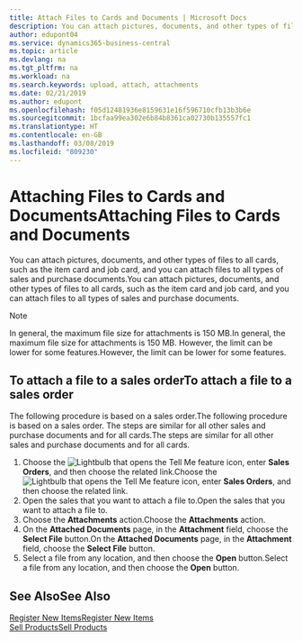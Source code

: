 ```yaml
---
title: Attach Files to Cards and Documents | Microsoft Docs
description: You can attach pictures, documents, and other types of files to all cards and all types of sales and purchase documents.
author: edupont04
ms.service: dynamics365-business-central
ms.topic: article
ms.devlang: na
ms.tgt_pltfrm: na
ms.workload: na
ms.search.keywords: upload, attach, attachments
ms.date: 02/21/2019
ms.author: edupont
ms.openlocfilehash: f05d12481936e8159631e16f596710cfb13b3b6e
ms.sourcegitcommit: 1bcfaa99ea302e6b84b8361ca02730b135557fc1
ms.translationtype: HT
ms.contentlocale: en-GB
ms.lasthandoff: 03/08/2019
ms.locfileid: "809230"
---
```

# <a name="attaching-files-to-cards-and-documents"></a><span data-ttu-id="0af80-103">Attaching Files to Cards and Documents</span><span class="sxs-lookup"><span data-stu-id="0af80-103">Attaching Files to Cards and Documents</span></span>
<span data-ttu-id="0af80-104">You can attach pictures, documents, and other types of files to all cards, such as the item card and job card, and you can attach files to all types of sales and purchase documents.</span><span class="sxs-lookup"><span data-stu-id="0af80-104">You can attach pictures, documents, and other types of files to all cards, such as the item card and job card, and you can attach files to all types of sales and purchase documents.</span></span>

> [!Note]
> <span data-ttu-id="0af80-105">In general, the maximum file size for attachments is 150 MB.</span><span class="sxs-lookup"><span data-stu-id="0af80-105">In general, the maximum file size for attachments is 150 MB.</span></span> <span data-ttu-id="0af80-106">However, the limit can be lower for some features.</span><span class="sxs-lookup"><span data-stu-id="0af80-106">However, the limit can be lower for some features.</span></span> 

## <a name="to-attach-a-file-to-a-sales-order"></a><span data-ttu-id="0af80-107">To attach a file to a sales order</span><span class="sxs-lookup"><span data-stu-id="0af80-107">To attach a file to a sales order</span></span>
<span data-ttu-id="0af80-108">The following procedure is based on a sales order.</span><span class="sxs-lookup"><span data-stu-id="0af80-108">The following procedure is based on a sales order.</span></span> <span data-ttu-id="0af80-109">The steps are similar for all other sales and purchase documents and for all cards.</span><span class="sxs-lookup"><span data-stu-id="0af80-109">The steps are similar for all other sales and purchase documents and for all cards.</span></span>

1. <span data-ttu-id="0af80-110">Choose the ![Lightbulb that opens the Tell Me feature](media/ui-search/search_small.png "Tell me what you want to do") icon, enter **Sales Orders**, and then choose the related link.</span><span class="sxs-lookup"><span data-stu-id="0af80-110">Choose the ![Lightbulb that opens the Tell Me feature](media/ui-search/search_small.png "Tell me what you want to do") icon, enter **Sales Orders**, and then choose the related link.</span></span>
2. <span data-ttu-id="0af80-111">Open the sales that you want to attach a file to.</span><span class="sxs-lookup"><span data-stu-id="0af80-111">Open the sales that you want to attach a file to.</span></span>
3. <span data-ttu-id="0af80-112">Choose the **Attachments** action.</span><span class="sxs-lookup"><span data-stu-id="0af80-112">Choose the **Attachments** action.</span></span>
4. <span data-ttu-id="0af80-113">On the **Attached Documents** page, in the **Attachment** field, choose the **Select File** button.</span><span class="sxs-lookup"><span data-stu-id="0af80-113">On the **Attached Documents** page, in the **Attachment** field, choose the **Select File** button.</span></span>
5. <span data-ttu-id="0af80-114">Select a file from any location, and then choose the **Open** button.</span><span class="sxs-lookup"><span data-stu-id="0af80-114">Select a file from any location, and then choose the **Open** button.</span></span>

## <a name="see-also"></a><span data-ttu-id="0af80-115">See Also</span><span class="sxs-lookup"><span data-stu-id="0af80-115">See Also</span></span>
[<span data-ttu-id="0af80-116">Register New Items</span><span class="sxs-lookup"><span data-stu-id="0af80-116">Register New Items</span></span>](inventory-how-register-new-items.md)  
[<span data-ttu-id="0af80-117">Sell Products</span><span class="sxs-lookup"><span data-stu-id="0af80-117">Sell Products</span></span>](sales-how-sell-products.md)

